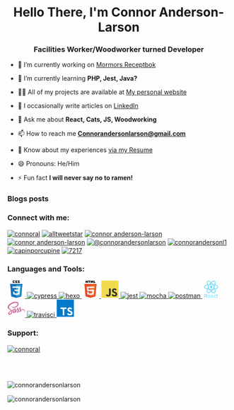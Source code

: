 <h1 align="center">Hello There, I'm Connor Anderson-Larson</h1>
<h3 align="center">Facilities Worker/Woodworker turned Developer</h3>

- 🔭 I’m currently working on [Mormors Receptbok](https://github.com/ConnorAndersonLarson/receptbok)

- 🌱 I’m currently learning **PHP, Jest, Java?**

- 👨‍💻 All of my projects are available at [My personal website](http://connoralportfolio.herokuapp.com/)

- 📝 I occasionally write articles on [LinkedIn](https://www.linkedin.com/in/connor-anderson-larson/)

- 💬 Ask me about **React, Cats, JS, Woodworking**

- 📫 How to reach me **Connorandersonlarson@gmail.com**

- 📄 Know about my experiences [via my Resume](https://docs.google.com/document/d/1F_kx51tEs6zy7Hx_utsEMxcc2EV-IUJbqFRh4vv7Vaw/edit?usp=sharing)

- 😄 Pronouns: He/Him

- ⚡ Fun fact **I will never say no to ramen!**

### Blogs posts
<!-- BLOG-POST-LIST:START -->
<!-- BLOG-POST-LIST:END -->

<h3 align="left">Connect with me:</h3>
<p align="left">
<a href="https://codepen.io/connoral" target="blank"><img align="center" src="https://raw.githubusercontent.com/rahuldkjain/github-profile-readme-generator/master/src/images/icons/Social/codepen.svg" alt="connoral" height="30" width="40" /></a>
<a href="https://twitter.com/alltweetstar" target="blank"><img align="center" src="https://raw.githubusercontent.com/rahuldkjain/github-profile-readme-generator/master/src/images/icons/Social/twitter.svg" alt="alltweetstar" height="30" width="40" /></a>
<a href="https://linkedin.com/in/connor anderson-larson" target="blank"><img align="center" src="https://raw.githubusercontent.com/rahuldkjain/github-profile-readme-generator/master/src/images/icons/Social/linked-in-alt.svg" alt="connor anderson-larson" height="30" width="40" /></a>
<a href="https://dribbble.com/connor anderson-larson" target="blank"><img align="center" src="https://raw.githubusercontent.com/rahuldkjain/github-profile-readme-generator/master/src/images/icons/Social/dribbble.svg" alt="connor anderson-larson" height="30" width="40" /></a>
<a href="https://medium.com/@connorandersonlarson" target="blank"><img align="center" src="https://raw.githubusercontent.com/rahuldkjain/github-profile-readme-generator/master/src/images/icons/Social/medium.svg" alt="@connorandersonlarson" height="30" width="40" /></a>
<a href="https://www.hackerrank.com/connorandersonl1" target="blank"><img align="center" src="https://raw.githubusercontent.com/rahuldkjain/github-profile-readme-generator/master/src/images/icons/Social/hackerrank.svg" alt="connorandersonl1" height="30" width="40" /></a>
<a href="https://www.leetcode.com/capinporcupine" target="blank"><img align="center" src="https://raw.githubusercontent.com/rahuldkjain/github-profile-readme-generator/master/src/images/icons/Social/leet-code.svg" alt="capinporcupine" height="30" width="40" /></a>
<a href="https://discord.gg/7217" target="blank"><img align="center" src="https://raw.githubusercontent.com/rahuldkjain/github-profile-readme-generator/master/src/images/icons/Social/discord.svg" alt="7217" height="30" width="40" /></a>
</p>

<h3 align="left">Languages and Tools:</h3>
<p align="left"> <a href="https://www.w3schools.com/css/" target="_blank"> <img src="https://raw.githubusercontent.com/devicons/devicon/master/icons/css3/css3-original-wordmark.svg" alt="css3" width="40" height="40"/> </a> <a href="https://www.cypress.io" target="_blank"> <img src="https://raw.githubusercontent.com/simple-icons/simple-icons/6e46ec1fc23b60c8fd0d2f2ff46db82e16dbd75f/icons/cypress.svg" alt="cypress" width="40" height="40"/> </a> <a href="hexo.io/" target="_blank"> <img src="https://www.vectorlogo.zone/logos/hexoio/hexoio-icon.svg" alt="hexo" width="40" height="40"/> </a> <a href="https://www.w3.org/html/" target="_blank"> <img src="https://raw.githubusercontent.com/devicons/devicon/master/icons/html5/html5-original-wordmark.svg" alt="html5" width="40" height="40"/> </a> <a href="https://developer.mozilla.org/en-US/docs/Web/JavaScript" target="_blank"> <img src="https://raw.githubusercontent.com/devicons/devicon/master/icons/javascript/javascript-original.svg" alt="javascript" width="40" height="40"/> </a> <a href="https://jestjs.io" target="_blank"> <img src="https://www.vectorlogo.zone/logos/jestjsio/jestjsio-icon.svg" alt="jest" width="40" height="40"/> </a> <a href="https://mochajs.org" target="_blank"> <img src="https://www.vectorlogo.zone/logos/mochajs/mochajs-icon.svg" alt="mocha" width="40" height="40"/> </a> <a href="https://postman.com" target="_blank"> <img src="https://www.vectorlogo.zone/logos/getpostman/getpostman-icon.svg" alt="postman" width="40" height="40"/> </a> <a href="https://reactjs.org/" target="_blank"> <img src="https://raw.githubusercontent.com/devicons/devicon/master/icons/react/react-original-wordmark.svg" alt="react" width="40" height="40"/> </a> <a href="https://sass-lang.com" target="_blank"> <img src="https://raw.githubusercontent.com/devicons/devicon/master/icons/sass/sass-original.svg" alt="sass" width="40" height="40"/> </a> <a href="https://travis-ci.org" target="_blank"> <img src="https://www.vectorlogo.zone/logos/travis-ci/travis-ci-icon.svg" alt="travisci" width="40" height="40"/> </a> <a href="https://www.typescriptlang.org/" target="_blank"> <img src="https://raw.githubusercontent.com/devicons/devicon/master/icons/typescript/typescript-original.svg" alt="typescript" width="40" height="40"/> </a> </p>

<h3 align="left">Support:</h3>
<p><a href="https://www.buymeacoffee.com/connoral"> <img align="center" src="https://cdn.buymeacoffee.com/buttons/v2/default-yellow.png" height="50" width="210" alt="connoral" /></a></p><br><br>

<p><img align="center" src="https://github-readme-stats.vercel.app/api/top-langs?username=connorandersonlarson&show_icons=true&locale=en&layout=compact" alt="connorandersonlarson" /></p>

<p><img align="center" src="https://github-readme-streak-stats.herokuapp.com/?user=connorandersonlarson&" alt="connorandersonlarson" /></p>
